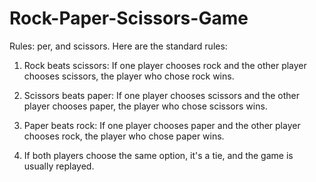 # Rock-Paper-Scissors-Game
Rules:
per, and scissors. Here are the standard rules:

1. Rock beats scissors: If one player chooses rock and the other player chooses scissors, the player who chose rock wins.

2. Scissors beats paper: If one player chooses scissors and the other player chooses paper, the player who chose scissors wins.

3. Paper beats rock: If one player chooses paper and the other player chooses rock, the player who chose paper wins.

4. If both players choose the same option, it's a tie, and the game is usually replayed.
